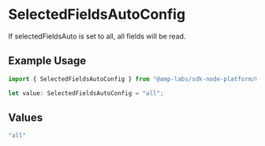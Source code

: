 # SelectedFieldsAutoConfig

If selectedFieldsAuto is set to all, all fields will be read.

## Example Usage

```typescript
import { SelectedFieldsAutoConfig } from "@amp-labs/sdk-node-platform/models/operations";

let value: SelectedFieldsAutoConfig = "all";
```

## Values

```typescript
"all"
```